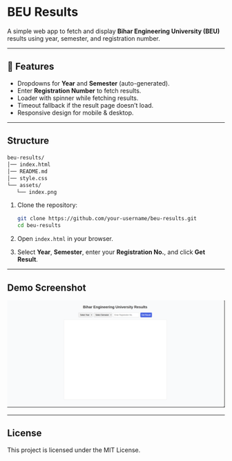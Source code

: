 # BEU Results

A simple web app to fetch and display **Bihar Engineering University (BEU)** results using year, semester, and registration number.

---

## 🚀 Features

- Dropdowns for **Year** and **Semester** (auto-generated).
- Enter **Registration Number** to fetch results.
- Loader with spinner while fetching results.
- Timeout fallback if the result page doesn’t load.
- Responsive design for mobile & desktop.

---

## Structure

```
beu-results/
│── index.html
│── README.md
│── style.css
└── assets/
   └── index.png
```

1. Clone the repository:

   ```bash
   git clone https://github.com/your-username/beu-results.git
   cd beu-results
   ```

2. Open `index.html` in your browser.

3. Select **Year**, **Semester**, enter your **Registration No.**, and click **Get Result**.

---

## Demo Screenshot

![Demo Screenshot](./assets/index.png)

---

## License

This project is licensed under the MIT License.
